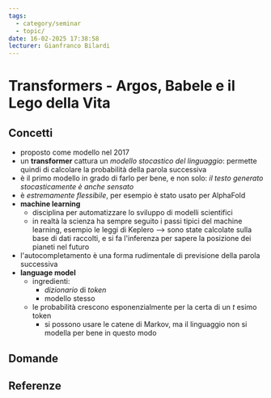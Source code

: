 ```yaml
---
tags:
  - category/seminar
  - topic/
date: 16-02-2025 17:38:58
lecturer: Gianfranco Bilardi
---
```

# Transformers - Argos, Babele e il Lego della Vita
## Concetti
- proposto come modello nel 2017
- un **transformer** cattura un _modello stocastico del linguaggio_: permette quindi di calcolare la probabilità della parola successiva
- è il primo modello in grado di farlo per bene, e non solo: _il testo generato stocasticamente è anche sensato_
- è _estremamente flessibile_, per esempio è stato usato per AlphaFold
- **machine learning**
	- disciplina per automatizzare lo sviluppo di modelli scientifici
	- in realtà la scienza ha sempre seguito i passi tipici del machine learning, esempio le leggi di Keplero --> sono state calcolate sulla base di dati raccolti, e si fa l'inferenza per sapere la posizione dei pianeti nel futuro
- l'autocompletamento è una forma rudimentale di previsione della parola successiva
- **language model**
	- ingredienti:
		- _dizionario_ di _token_
		- modello stesso
	- le probabilità crescono esponenzialmente per la certa di un $t$ esimo token
		- si possono usare le catene di Markov, ma il linguaggio non si modella per bene in questo modo

## Domande

## Referenze